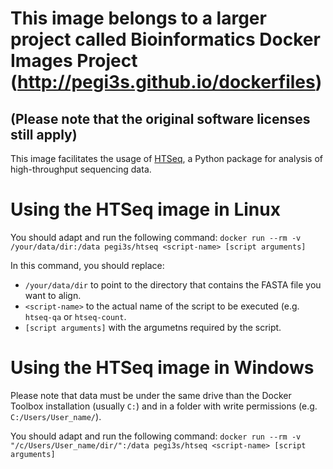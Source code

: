 # This image belongs to a larger project called Bioinformatics Docker Images Project (http://pegi3s.github.io/dockerfiles)
## (Please note that the original software licenses still apply)

This image facilitates the usage of [HTSeq](https://htseq.readthedocs.io/en/latest/), a Python package for analysis of high-throughput sequencing data.

# Using the HTSeq image in Linux

You should adapt and run the following command: `docker run --rm -v /your/data/dir:/data pegi3s/htseq <script-name> [script arguments]`

In this command, you should replace:
- `/your/data/dir` to point to the directory that contains the FASTA file you want to align.
- `<script-name>` to the actual name of the script to be executed (e.g. `htseq-qa` or `htseq-count`.
- `[script arguments]` with the argumetns required by the script.

# Using the HTSeq image in Windows

Please note that data must be under the same drive than the Docker Toolbox installation (usually `C:`) and in a folder with write permissions (e.g. `C:/Users/User_name/`).

You should adapt and run the following command: `docker run --rm -v "/c/Users/User_name/dir/":/data pegi3s/htseq <script-name> [script arguments]`
